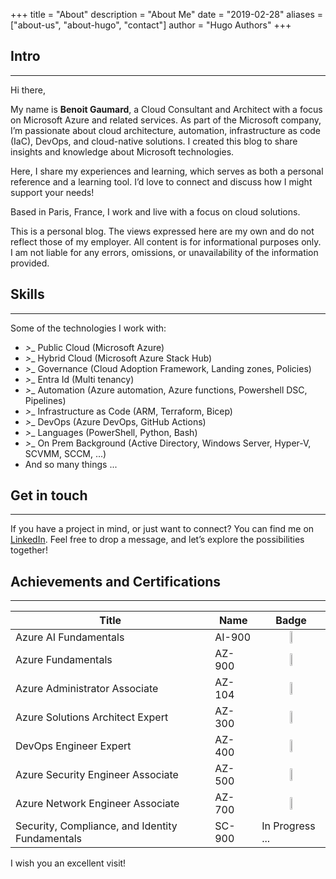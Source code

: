 +++
title = "About"
description = "About Me"
date = "2019-02-28"
aliases = ["about-us", "about-hugo", "contact"]
author = "Hugo Authors"
+++

## Intro
---

Hi there,

My name is **Benoit Gaumard**, a Cloud Consultant and Architect with a focus on Microsoft Azure and related services. As part of the Microsoft company, I’m passionate about cloud architecture, automation, infrastructure as code (IaC), DevOps, and cloud-native solutions. I created this blog to share insights and knowledge about Microsoft technologies.

Here, I share my experiences and learning, which serves as both a personal reference and a learning tool. I’d love to connect and discuss how I might support your needs!

Based in Paris, France, I work and live with a focus on cloud solutions.

This is a personal blog. The views expressed here are my own and do not reflect those of my employer. All content is for informational purposes only. I am not liable for any errors, omissions, or unavailability of the information provided.

## Skills
---

Some of the technologies I work with:

- _>__ Public Cloud (Microsoft Azure)
- _>__ Hybrid Cloud (Microsoft Azure Stack Hub)
- _>__ Governance (Cloud Adoption Framework, Landing zones, Policies)
- _>__ Entra Id (Multi tenancy)
- _>__ Automation (Azure automation, Azure functions, Powershell DSC, Pipelines)
- _>__ Infrastructure as Code (ARM, Terraform, Bicep)
- _>__ DevOps (Azure DevOps, GitHub Actions)
- _>__ Languages (PowerShell, Python, Bash)
- _>__ On Prem Background (Active Directory, Windows Server, Hyper-V, SCVMM, SCCM, ...)
- And so many things ...

## Get in touch
---

If you have a project in mind, or just want to connect? You can find me on [LinkedIn](https://www.linkedin.com/in/benoit-gaumard/). Feel free to drop a message, and let’s explore the possibilities together!

## Achievements and Certifications
---

| Title                           | Name                        | Badge                                                   |
|---------------------------------|-----------------------------|---------------------------------------------------------|
| Azure AI Fundamentals| AI-900                      | <center><img src="/images/badges/ai-900-badge.png" width="20%"></center> |
| Azure Fundamentals| AZ-900                      | <center><img src="/images/badges/az-900-badge.png" width="20%"></center> |
| Azure Administrator Associate| AZ-104                      | <center><img src="/images/badges/az-104-badge.png" width="20%"></center> |
| Azure Solutions Architect Expert| AZ-300                      | <center><img src="/images/badges/az-305-badge.png" width="20%"></center>|
| DevOps Engineer Expert| AZ-400                      | <center><img src="/images/badges/az-400-badge.png" width="20%"></center> |
| Azure Security Engineer Associate| AZ-500                     | <center><img src="/images/badges/az-500-badge.png" width="20%"></center> |
| Azure Network Engineer Associate| AZ-700                      | <center><img src="/images/badges/az-700-badge.png" width="20%"></center>|
| Security, Compliance, and Identity Fundamentals| SC-900                      | In Progress ...|

I wish you an excellent visit!